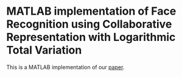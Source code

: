 # MATLAB implementation of Face Recognition using Collaborative Representation with Logarithmic Total Variation
This is a MATLAB implementation of our [paper](https://ieeexplore.ieee.org/document/8228228).

